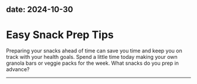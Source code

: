 date: 2024-10-30
---

# Easy Snack Prep Tips  
Preparing your snacks ahead of time can save you time and keep you on track with your health goals. Spend a little time today making your own granola bars or veggie packs for the week. What snacks do you prep in advance?

---
